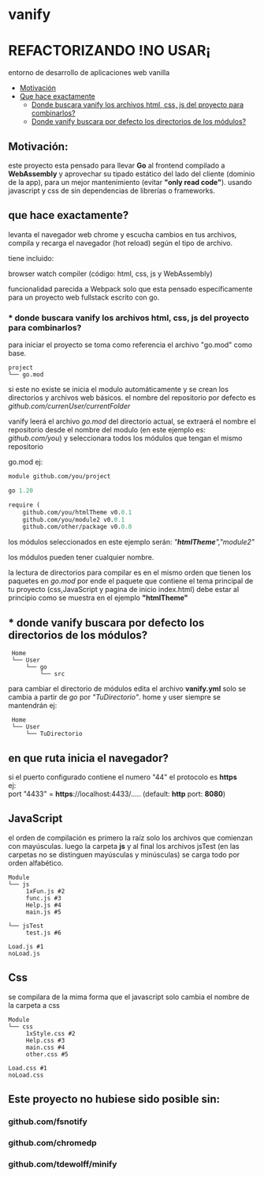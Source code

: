 # vanify
# REFACTORIZANDO !NO USAR¡

entorno de desarrollo de aplicaciones web vanilla




- [Motivación](#motivación)
- [Que hace exactamente](#que-hace-exactamente)
  - [Donde buscara vanify los archivos html, css, js del proyecto para combinarlos?](#donde-buscara-vanify-los-archivos-html-css-js-del-proyecto-para-combinarlos)
  - [Donde vanify buscara por defecto los directorios de los módulos?](#donde-vanify-buscara-por-defecto-los-directorios-de-los-módulos)



## Motivación:
este proyecto esta pensado para llevar **Go** al frontend compilado a **WebAssembly** y aprovechar su tipado estático del lado del cliente (dominio de la app), para un mejor mantenimiento (evitar **"only read code"**). usando javascript y css de sin dependencias de librerías o frameworks. 

## que hace exactamente?
levanta el navegador web chrome y escucha cambios en tus archivos, compila y recarga el navegador (hot reload) según el tipo de archivo.

tiene incluido:

browser
watch
compiler (código: html, css, js y WebAssembly)

funcionalidad parecida a Webpack solo que esta pensado específicamente para un proyecto web fullstack escrito con go.



### * donde buscara vanify los archivos html, css, js del proyecto para combinarlos?
 
para iniciar el proyecto  se toma como referencia el archivo "go.mod" como base.

```
project  
└── go.mod
```

si este no existe se inicia el modulo automáticamente y se crean los directorios y archivos web básicos. el nombre del repositorio por defecto es *github.com/currenUser/currentFolder*

vanify leerá el archivo *go.mod* del directorio actual, se extraerá el nombre  el repositorio desde el nombre del modulo (en este ejemplo es: *github.com/you*) y seleccionara todos los módulos que tengan el mismo repositorio

go.mod ej:
```mod
module github.com/you/project

go 1.20

require (
	github.com/you/htmlTheme v0.0.1
	github.com/you/module2 v0.0.1
	github.com/other/package v0.0.0
```
los módulos seleccionados en este ejemplo serán: *"**htmlTheme**","module2"*

los módulos pueden tener cualquier nombre.

la lectura de directorios para compilar es en el mismo orden que tienen los paquetes en *go.mod* por ende el paquete que contiene el tema principal de tu proyecto (css,JavaScript y pagina de inicio index.html) debe estar al principio como se muestra en el ejemplo **"htmlTheme"**

## * donde vanify buscara por defecto los directorios de los módulos?

```
 Home  
 └── User  
     └── go      
         └── src
```
para cambiar el directorio de módulos edita el archivo **vanify.yml** solo se cambia a partir de *go* por *"TuDirectorio"*. home y user siempre se mantendrán ej:
```
 Home  
 └── User  
     └── TuDirectorio
```


## en que ruta inicia el navegador?

si el puerto configurado contiene el numero "44" el protocolo es **https**  
ej:  
port "4433" = **https**://localhost:4433/..... (default: **http** port: **8080**)

## JavaScript
el orden de compilación es primero la raíz solo los archivos que comienzan con mayúsculas.
luego la carpeta **js** y al final los archivos jsTest (en las carpetas no se distinguen mayúsculas y minúsculas) se carga todo por orden alfabético.
```
Module  
└── js  
     1xFun.js #2
     func.js #3
     Help.js #4
     main.js #5

└── jsTest
     test.js #6

Load.js #1
noLoad.js
```
## Css
se compilara de la mima forma que el javascript solo cambia el nombre de la carpeta a css
```
Module  
└── css  
     1xStyle.css #2
     Help.css #3
     main.css #4
     other.css #5

Load.css #1
noLoad.css
```


## Este proyecto no hubiese sido posible sin:

### github.com/fsnotify
### github.com/chromedp
### github.com/tdewolff/minify